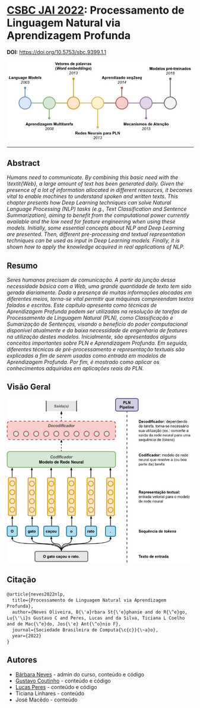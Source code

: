 # [CSBC JAI 2022](https://csbc.sbc.org.br/2022/jai/): Processamento de Linguagem Natural via Aprendizagem Profunda

**DOI:** https://doi.org/10.5753/sbc.9399.1.1

<p align="center">
  <img
    src="resources/imagens/prelim_history.png"
  >
</p>

---

## Abstract

*Humans need to communicate. By combining this basic need with the \textit{Web}, a large amount of text has been generated daily. Given the presence of a lot of information allocated in different resources, it becomes vital to enable machines to understand spoken and written texts. This chapter presents how Deep Learning techniques can solve Natural Language Processing (NLP) tasks (e.g., Text Classification and Sentence Summarization), aiming to benefit from the computational power currently available and the low need for feature engineering when using these models. Initially, some essential concepts about NLP and Deep Learning are presented. Then, different pre-processing and textual representation techniques can be used as input in Deep Learning models. Finally, it is shown how to apply the knowledge acquired in real applications of NLP.*

## Resumo

*Seres humanos precisam de comunicação. A partir da junção dessa necessidade básica com a Web, uma grande quantidade de texto tem sido gerada diariamente. Dada a presença de muitas informações alocadas em diferentes meios, torna-se vital permitir que máquinas compreendam textos falados e escritos. Este capítulo apresenta como técnicas de Aprendizagem Profunda podem ser utilizadas na resolução de tarefas de Processamento de Linguagem Natural (PLN), como Classificação e Sumarização de Sentenças, visando o benefício do poder computacional disponível atualmente e da baixa necessidade de engenharia de features na utilização destes modelos. Inicialmente, são apresentados alguns conceitos importantes sobre PLN e Aprendizagem Profunda. Em seguida, diferentes técnicas de pré-processamento e representação textuais são explicadas a fim de serem usadas como entrada em modelos de Aprendizagem Profunda. Por fim, é mostrado como aplicar os conhecimentos adquiridos em aplicações reais do PLN.*

## Visão Geral

<p align="center">
  <img
    src="resources/imagens/pln_pipeline.png"
  >
</p>

## Citação

```
@article{neves2022nlp,
  title={Processamento de Linguagem Natural via Aprendizagem Profunda},
  author={Neves Oliveira, B{\'a}rbara St{\'e}phanie and do R{\^e}go, Lu{\'\i}s Gustavo C and Peres, Lucas and da Silva, Ticiana L Coelho and de Mac{\^e}do, Jos{\'e} Ant{\^o}nio F},
  journal={Sociedade Brasileira de Computa{\c{c}}{\~a}o},
  year={2022}
}

```

## Autores

- [Bárbara Neves](https://github.com/barbaraneves) - admin do curso, conteúdo e código
- [Gustavo Coutinho](https://github.com/gustavolgcr) - conteúdo e código
- [Lucas Peres](https://github.com/lucaspg96) - conteúdo e código
- Ticiana Linhares - conteúdo
- José Macêdo - conteúdo
